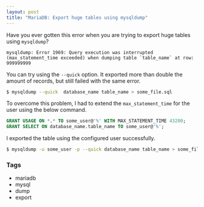 ```yaml
---
layout: post
title: "MariaDB: Export huge tables using mysqldump"
---
```


Have you ever gotten this error when you are trying to export huge tables using `mysqldump`?

```console
mysqldump: Error 1969: Query execution was interrupted (max_statement_time exceeded) when dumping table `table_name` at row: 999999999
```

You can try using the `--quick` option. It exported more than double the amount of records, but still failed with the same error. 

```bash
$ mysqldump --quick  database_name table_name > some_file.sql
```

To overcome this problem, I had to extend the `max_statement_time` for the user using the below command.

```sql
GRANT USAGE ON *.* TO some_user@'%' WITH MAX_STATEMENT_TIME 43200;
GRANT SELECT ON database_name.table_name TO some_user@'%';
```

I exported the table using the configured user successfully. 

```bash
$ mysqldump -u some_user -p --quick database_name table_name > some_file.sql
```

### Tags

- mariadb
- mysql
- dump
- export